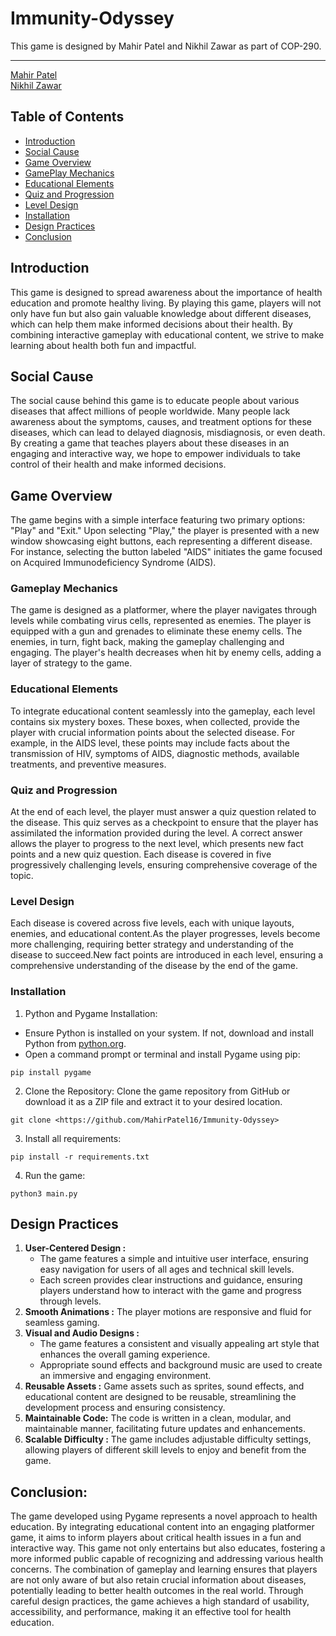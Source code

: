 # Immunity-Odyssey

 This game is designed by Mahir Patel and Nikhil Zawar as part of COP-290.

---
 <a href="https://github.com/MahirPatel16">Mahir Patel</a> 
 \
 <a href="https://github.com/Nikhil-Zawar">Nikhil Zawar</a> 

## Table of Contents

- [Introduction](#introduction)
- [Social Cause](#social-cause)
- [Game Overview](#game-overview)
- [GamePlay Mechanics](#gameplay-mechanics)
- [Educational Elements](#educational-elements)
- [Quiz and Progression](#quiz-and-progression)
- [Level Design](#level-design)
- [Installation](#installation)
- [Design Practices](#design-practices)
- [Conclusion](#conclusion)
## Introduction
 This game is designed to spread awareness about the importance of health education and promote healthy living. By playing this game, players will not only have fun but also gain valuable knowledge about different diseases, which can help them make informed decisions about their health. By combining interactive gameplay with educational content, we strive to make learning about health both fun and impactful.
## Social Cause
The social cause behind this game is to educate people about various diseases that affect millions of people worldwide. Many people lack awareness about the symptoms, causes, and treatment options for these diseases, which can lead to delayed diagnosis, misdiagnosis, or even death. By creating a game that teaches players about these diseases in an engaging and interactive way, we hope to empower individuals to take control of their health and make informed decisions.

## Game Overview
The game begins with a simple interface featuring two primary options: "Play" and "Exit." Upon selecting "Play," the player is presented with a new window showcasing eight buttons, each representing a different disease. For instance, selecting the button labeled "AIDS" initiates the game focused on Acquired Immunodeficiency Syndrome (AIDS).

### Gameplay Mechanics
The game is designed as a platformer, where the player navigates through levels while combating virus cells, represented as enemies. The player is equipped with a gun and grenades to eliminate these enemy cells. The enemies, in turn, fight back, making the gameplay challenging and engaging. The player's health decreases when hit by enemy cells, adding a layer of strategy to the game.

### Educational Elements
To integrate educational content seamlessly into the gameplay, each level contains six mystery boxes. These boxes, when collected, provide the player with crucial information points about the selected disease. For example, in the AIDS level, these points may include facts about the transmission of HIV, symptoms of AIDS, diagnostic methods, available treatments, and preventive measures.

### Quiz and Progression
At the end of each level, the player must answer a quiz question related to the disease. This quiz serves as a checkpoint to ensure that the player has assimilated the information provided during the level. A correct answer allows the player to progress to the next level, which presents new fact points and a new quiz question. Each disease is covered in five progressively challenging levels, ensuring comprehensive coverage of the topic.

### Level Design
Each disease is covered across five levels, each with unique layouts, enemies, and educational content.As the player progresses, levels become more challenging, requiring better strategy and understanding of the disease to succeed.New fact points are introduced in each level, ensuring a comprehensive understanding of the disease by the end of the game.

### Installation
1. Python and Pygame Installation:
* Ensure Python is installed on your system. If not, download and install Python from <a href="python.org">python.org</a>.
* Open a command prompt or terminal and install Pygame using pip:
```
pip install pygame
```
2. Clone the Repository:
Clone the game repository from GitHub or download it as a ZIP file and extract it to your desired location.
```
git clone <https://github.com/MahirPatel16/Immunity-Odyssey>
```
3. Install all requirements:
```
pip install -r requirements.txt
```
4. Run the game:
```
python3 main.py
```
## Design Practices

1. **User-Centered Design :**   
    * The game features a simple and intuitive user interface, ensuring easy navigation for users of all ages and technical skill levels. 
    * Each screen provides clear instructions and guidance, ensuring players understand how to interact with the game and progress  through levels.
2. **Smooth Animations :** The player motions are responsive and fluid for seamless gaming.
3. **Visual and Audio Designs :**
    * The game features a consistent and visually appealing art style that enhances the overall gaming experience.
    * Appropriate sound effects and background music are used to create an immersive and engaging environment.
4. **Reusable Assets :** Game assets such as sprites, sound effects, and educational content are designed to be reusable, streamlining the development process and ensuring consistency.
5. **Maintainable Code:** The code is written in a clean, modular, and maintainable manner, facilitating future updates and enhancements.
6. **Scalable Difficulty :** The game includes adjustable difficulty settings, allowing players of different skill levels to enjoy and benefit from the game.

## Conclusion:
The game developed using Pygame represents a novel approach to health education. By integrating educational content into an engaging platformer game, it aims to inform players about critical health issues in a fun and interactive way. This game not only entertains but also educates, fostering a more informed public capable of recognizing and addressing various health concerns. The combination of gameplay and learning ensures that players are not only aware of but also retain crucial information about diseases, potentially leading to better health outcomes in the real world. Through careful design practices, the game achieves a high standard of usability, accessibility, and performance, making it an effective tool for health education.
